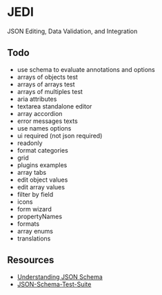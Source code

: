 # JEDI
JSON Editing, Data Validation, and Integration

## Todo

- use schema to evaluate annotations and options
- arrays of objects test
- arrays of arrays test
- arrays of multiples test
- aria attributes
- textarea standalone editor
- array accordion
- error messages texts
- use names options
- ui required (not json required)
- readonly
- format categories
- grid
- plugins examples
- array tabs
- edit object values
- edit array values
- filter by field
- icons
- form wizard
- propertyNames
- formats
- array enums
- translations

## Resources
* [Understanding JSON Schema](http://json-schema.org/understanding-json-schema/index.html)
* [JSON-Schema-Test-Suite](https://github.com/json-schema-org/JSON-Schema-Test-Suite)
